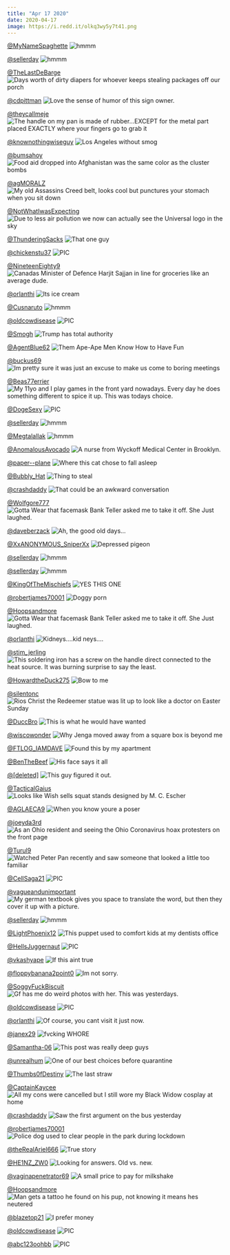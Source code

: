 ```yaml
---
title: "Apr 17 2020"
date: 2020-04-17
image: https://i.redd.it/olkq3wy5y7t41.png
---
```


<a href="https://www.reddit.com/r/hmmm/comments/g0tyqg/hmmm/">@MyNameSpaghette</a>
<img class="post-img" src="https://i.imgur.com/dCULQ5J.jpg" alt="hmmm" title="hmmm" />


<a href="https://www.reddit.com/r/hmmm/comments/g1pcj3/hmmm/">@sellerday</a>
<img class="post-img" src="https://i.redd.it/070re7h7kys41.jpg" alt="hmmm" title="hmmm" />


<a href="https://www.reddit.com/r/funny/comments/g2gjc4/days_worth_of_dirty_diapers_for_whoever_keeps/">@TheLastDeBarge</a>
<img class="post-img" src="https://i.redd.it/f7fq168x27t41.jpg" alt="Days worth of dirty diapers for whoever keeps stealing packages off our porch" title="Days worth of dirty diapers for whoever keeps stealing packages off our porch" />


<a href="https://www.reddit.com/r/funnysigns/comments/g0qe3p/love_the_sense_of_humor_of_this_sign_owner/">@cdpittman</a>
<img class="post-img" src="https://i.redd.it/181s490e1ls41.jpg" alt="Love the sense of humor of this sign owner." title="Love the sense of humor of this sign owner." />


<a href="https://www.reddit.com/r/CrappyDesign/comments/g1r7s3/the_handle_on_my_pan_is_made_of_rubberexcept_for/">@theycallmeje</a>
<img class="post-img" src="https://i.redd.it/jc3xvuih9zs41.jpg" alt="The handle on my pan is made of rubber...EXCEPT for the metal part placed EXACTLY where your fingers go to grab it" title="The handle on my pan is made of rubber...EXCEPT for the metal part placed EXACTLY where your fingers go to grab it" />


<a href="https://www.reddit.com/r/pics/comments/fy8m8j/los_angeles_without_smog/">@knownothingwiseguy</a>
<img class="post-img" src="https://i.redd.it/5r866y3r7xr41.jpg" alt="Los Angeles without smog" title="Los Angeles without smog" />


<a href="https://www.reddit.com/r/CrappyDesign/comments/fyr4rz/food_aid_dropped_into_afghanistan_was_the_same/">@bumsahoy</a>
<img class="post-img" src="https://i.redd.it/rdv69udnn2s41.jpg" alt="Food aid dropped into Afghanistan was the same color as the cluster bombs" title="Food aid dropped into Afghanistan was the same color as the cluster bombs" />


<a href="https://www.reddit.com/r/CrappyDesign/comments/g197vf/my_old_assassins_creed_belt_looks_cool_but/">@agMORALZ</a>
<img class="post-img" src="https://i.redd.it/nwsue8fcdts41.jpg" alt="My old Assassins Creed belt, looks cool but punctures your stomach when you sit down" title="My old Assassins Creed belt, looks cool but punctures your stomach when you sit down" />


<a href="https://www.reddit.com/r/funny/comments/g0wuy5/due_to_less_air_pollution_we_now_can_actually_see/">@NotWhatIwasExpecting</a>
<img class="post-img" src="https://i.redd.it/io9wf3ifzos41.jpg" alt="Due to less air pollution we now can actually see the Universal logo in the sky" title="Due to less air pollution we now can actually see the Universal logo in the sky" />


<a href="https://www.reddit.com/r/memes/comments/g26btj/that_one_guy/">@ThunderingSacks</a>
<img class="post-img" src="https://i.redd.it/jlhc2z8mc3t41.jpg" alt="That one guy" title="That one guy" />


<a href="https://www.reddit.com/r/nocontextpics/comments/fzmsan/pic/">@chickenstu37</a>
<img class="post-img" src="https://i.redd.it/r1u90lugu9s41.jpg" alt="PIC" title="PIC" />


<a href="https://www.reddit.com/r/pics/comments/g1bajs/canadas_minister_of_defence_harjit_sajjan_in_line/">@NineteenEighty9</a>
<img class="post-img" src="https://i.redd.it/0dmbeu04xts41.jpg" alt="Canadas Minister of Defence Harjit Sajjan in line for groceries like an average dude." title="Canadas Minister of Defence Harjit Sajjan in line for groceries like an average dude." />


<a href="https://www.reddit.com/r/funnysigns/comments/fyh4ak/its_ice_cream/">@orlanthi</a>
<img class="post-img" src="https://i.redd.it/ye5kbzao60s41.jpg" alt="Its ice cream" title="Its ice cream" />


<a href="https://www.reddit.com/r/hmmm/comments/fyxdxc/hmmm/">@Cusnaruto</a>
<img class="post-img" src="https://i.redd.it/e43e83hyl4s41.png" alt="hmmm" title="hmmm" />


<a href="https://www.reddit.com/r/nocontextpics/comments/g1qftz/pic/">@oldcowdisease</a>
<img class="post-img" src="https://i.redd.it/a8igh66tzys41.jpg" alt="PIC" title="PIC" />


<a href="https://www.reddit.com/r/AdviceAnimals/comments/g1i87f/trump_has_total_authority/">@Smogh</a>
<img class="post-img" src="https://i.redd.it/fm550xfbvvs41.jpg" alt="Trump has total authority" title="Trump has total authority" />


<a href="https://www.reddit.com/r/Funnypics/comments/fyf5hx/them_apeape_men_know_how_to_have_fun/">@AgentBlue62</a>
<img class="post-img" src="https://i.redd.it/27p4lc3ujzr41.jpg" alt="Them Ape-Ape Men Know How to Have Fun" title="Them Ape-Ape Men Know How to Have Fun" />


<a href="https://www.reddit.com/r/AdviceAnimals/comments/fzl23z/im_pretty_sure_it_was_just_an_excuse_to_make_us/">@buckus69</a>
<img class="post-img" src="https://i.imgur.com/592L27U.png" alt="Im pretty sure it was just an excuse to make us come to boring meetings" title="Im pretty sure it was just an excuse to make us come to boring meetings" />


<a href="https://www.reddit.com/r/funny/comments/fy8uv7/my_11yo_and_i_play_games_in_the_front_yard/">@Beas77errier</a>
<img class="post-img" src="https://i.redd.it/szz7mw67axr41.jpg" alt="My 11yo and I play games in the front yard nowadays. Every day he does something different to spice it up. This was todays choice." title="My 11yo and I play games in the front yard nowadays. Every day he does something different to spice it up. This was todays choice." />


<a href="https://www.reddit.com/r/nocontextpics/comments/fz3ckt/pic/">@DogeSexy</a>
<img class="post-img" src="https://i.redd.it/my1h0rwpe6s41.jpg" alt="PIC" title="PIC" />


<a href="https://www.reddit.com/r/hmmm/comments/fzi86b/hmmm/">@sellerday</a>
<img class="post-img" src="https://i.redd.it/2gqd5nen09s41.jpg" alt="hmmm" title="hmmm" />


<a href="https://www.reddit.com/r/hmmm/comments/fztrvy/hmmm/">@Megtalallak</a>
<img class="post-img" src="https://i.redd.it/v49zcut9wcs41.jpg" alt="hmmm" title="hmmm" />


<a href="https://www.reddit.com/r/pics/comments/g1lsp3/a_nurse_from_wyckoff_medical_center_in_brooklyn/">@AnomalousAvocado</a>
<img class="post-img" src="https://i.redd.it/o76kz88f4xs41.jpg" alt="A nurse from Wyckoff Medical Center in Brooklyn." title="A nurse from Wyckoff Medical Center in Brooklyn." />


<a href="https://www.reddit.com/r/Eyebleach/comments/fyot5k/where_this_cat_chose_to_fall_asleep/">@paper--plane</a>
<img class="post-img" src="https://i.redd.it/vrejuv6l22s41.jpg" alt="Where this cat chose to fall asleep" title="Where this cat chose to fall asleep" />


<a href="https://www.reddit.com/r/funnysigns/comments/g1jaju/thing_to_steal/">@Bubbly_Hat</a>
<img class="post-img" src="https://i.redd.it/77vxjjpaivs41.jpg" alt="Thing to steal" title="Thing to steal" />


<a href="https://www.reddit.com/r/AdviceAnimals/comments/fygtrw/that_could_be_an_awkward_conversation/">@crashdaddy</a>
<img class="post-img" src="https://i.redd.it/2fbz7sao30s41.jpg" alt="That could be an awkward conversation" title="That could be an awkward conversation" />


<a href="https://www.reddit.com/r/funny/comments/fyzc7c/gotta_wear_that_facemask_bank_teller_asked_me_to/">@Wolfgore777</a>
<img class="post-img" src="https://i.redd.it/n31ythg085s41.jpg" alt="Gotta Wear that facemask Bank Teller asked me to take it off. She Just laughed." title="Gotta Wear that facemask Bank Teller asked me to take it off. She Just laughed." />


<a href="https://www.reddit.com/r/AdviceAnimals/comments/fyvy7z/ah_the_good_old_days/">@daveberzack</a>
<img class="post-img" src="https://i.redd.it/ymql8hq634s41.jpg" alt="Ah, the good old days..." title="Ah, the good old days..." />


<a href="https://www.reddit.com/r/memes/comments/g1tjk4/depressed_pigeon/">@XxANONYMOUS_SniperXx</a>
<img class="post-img" src="https://i.redd.it/bdjnadsmxzs41.jpg" alt="Depressed pigeon" title="Depressed pigeon" />


<a href="https://www.reddit.com/r/hmmm/comments/fycbm0/hmmm/">@sellerday</a>
<img class="post-img" src="https://i.redd.it/inmlphj5iyr41.jpg" alt="hmmm" title="hmmm" />


<a href="https://www.reddit.com/r/hmmm/comments/g1ew7f/hmmm/">@sellerday</a>
<img class="post-img" src="https://i.redd.it/1puxceqzvus41.jpg" alt="hmmm" title="hmmm" />


<a href="https://www.reddit.com/r/funnysigns/comments/g1cx4f/yes_this_one/">@KingOfTheMischiefs</a>
<img class="post-img" src="https://i.redd.it/o2vaj3l8cus41.jpg" alt="YES THIS ONE" title="YES THIS ONE" />


<a href="https://www.reddit.com/r/Funnypics/comments/g0my80/doggy_porn/">@robertjames70001</a>
<img class="post-img" src="https://i.redd.it/tpi32u6rzis41.jpg" alt="Doggy porn" title="Doggy porn" />


<a href="https://www.reddit.com/r/Funnypics/comments/fz2gyk/gotta_wear_that_facemask_bank_teller_asked_me_to/">@Hoopsandmore</a>
<img class="post-img" src="https://i.redd.it/n31ythg085s41.jpg" alt="Gotta Wear that facemask Bank Teller asked me to take it off. She Just laughed." title="Gotta Wear that facemask Bank Teller asked me to take it off. She Just laughed." />


<a href="https://www.reddit.com/r/funnysigns/comments/fzxcp9/kidneyskid_neys/">@orlanthi</a>
<img class="post-img" src="https://i.redd.it/lmzim1vu9es41.jpg" alt="Kidneys....kid neys...." title="Kidneys....kid neys...." />


<a href="https://www.reddit.com/r/CrappyDesign/comments/fzusfr/this_soldering_iron_has_a_screw_on_the_handle/">@stim_jerling</a>
<img class="post-img" src="https://i.redd.it/x25jc3m4cds41.jpg" alt="This soldering iron has a screw on the handle direct connected to the heat source. It was burning surprise to say the least." title="This soldering iron has a screw on the handle direct connected to the heat source. It was burning surprise to say the least." />


<a href="https://www.reddit.com/r/memes/comments/fz7bbd/bow_to_me/">@HowardtheDuck275</a>
<img class="post-img" src="https://i.redd.it/1v1bnrl2h7s41.jpg" alt="Bow to me" title="Bow to me" />


<a href="https://www.reddit.com/r/pics/comments/g0amtk/rios_christ_the_redeemer_statue_was_lit_up_to/">@silentonc</a>
<img class="post-img" src="https://i.redd.it/f1yyfuoj4is41.jpg" alt="Rios Christ the Redeemer statue was lit up to look like a doctor on Easter Sunday" title="Rios Christ the Redeemer statue was lit up to look like a doctor on Easter Sunday" />


<a href="https://www.reddit.com/r/memes/comments/fzxm4k/this_is_what_he_would_have_wanted/">@DuccBro</a>
<img class="post-img" src="https://i.redd.it/od68sjjvces41.jpg" alt="This is what he would have wanted" title="This is what he would have wanted" />


<a href="https://www.reddit.com/r/CrappyDesign/comments/g2gjzr/why_jenga_moved_away_from_a_square_box_is_beyond/">@wiscowonder</a>
<img class="post-img" src="https://i.imgur.com/KzCd12l.jpg" alt="Why Jenga moved away from a square box is beyond me" title="Why Jenga moved away from a square box is beyond me" />


<a href="https://www.reddit.com/r/funnysigns/comments/g0bclp/found_this_by_my_apartment/">@FTLOG_IAMDAVE</a>
<img class="post-img" src="https://i.redd.it/kadzwytkcis41.jpg" alt="Found this by my apartment" title="Found this by my apartment" />


<a href="https://www.reddit.com/r/Funnypics/comments/g1g9mt/his_face_says_it_all/">@BenTheBeef</a>
<img class="post-img" src="https://i.redd.it/na4sg17w9vs41.jpg" alt="His face says it all" title="His face says it all" />


<a href="https://www.reddit.com/r/pics/comments/fzvc96/this_guy_figured_it_out/">@[deleted]</a>
<img class="post-img" src="https://i.redd.it/79n14r0dkds41.jpg" alt="This guy figured it out." title="This guy figured it out." />


<a href="https://www.reddit.com/r/CrappyDesign/comments/fyjfj7/looks_like_wish_sells_squat_stands_designed_by_m/">@TacticalGaius</a>
<img class="post-img" src="https://i.redd.it/7d6s2ozyr0s41.jpg" alt="Looks like Wish sells squat stands designed by M. C. Escher" title="Looks like Wish sells squat stands designed by M. C. Escher" />


<a href="https://www.reddit.com/r/Eyebleach/comments/fzy86f/when_you_know_youre_a_poser/">@AGLAECA9</a>
<img class="post-img" src="https://i.redd.it/c5m7h2fjjes41.jpg" alt="When you know youre a poser" title="When you know youre a poser" />


<a href="https://www.reddit.com/r/AdviceAnimals/comments/g22mxk/as_an_ohio_resident_and_seeing_the_ohio/">@joeyda3rd</a>
<img class="post-img" src="https://i.redd.it/fkfnmh0h82t41.png" alt="As an Ohio resident and seeing the Ohio Coronavirus hoax protesters on the front page" title="As an Ohio resident and seeing the Ohio Coronavirus hoax protesters on the front page" />


<a href="https://www.reddit.com/r/funny/comments/fzwjyg/watched_peter_pan_recently_and_saw_someone_that/">@Turul9</a>
<img class="post-img" src="https://i.redd.it/lt5jenl80es41.jpg" alt="Watched Peter Pan recently and saw someone that looked a little too familiar" title="Watched Peter Pan recently and saw someone that looked a little too familiar" />


<a href="https://www.reddit.com/r/nocontextpics/comments/g2cw0d/pic/">@CellSaga21</a>
<img class="post-img" src="https://i.redd.it/kwhi533hw5t41.jpg" alt="PIC" title="PIC" />


<a href="https://www.reddit.com/r/CrappyDesign/comments/g152b3/my_german_textbook_gives_you_space_to_translate/">@vagueandunimportant</a>
<img class="post-img" src="https://i.redd.it/0fjhgyf47ss41.jpg" alt="My german textbook gives you space to translate the word, but then they cover it up with a picture." title="My german textbook gives you space to translate the word, but then they cover it up with a picture." />


<a href="https://www.reddit.com/r/hmmm/comments/g06ff6/hmmm/">@sellerday</a>
<img class="post-img" src="https://i.redd.it/zvwsc7vxsgs41.jpg" alt="hmmm" title="hmmm" />


<a href="https://www.reddit.com/r/CrappyDesign/comments/g042b0/this_puppet_used_to_comfort_kids_at_my_dentists/">@LightPhoenix12</a>
<img class="post-img" src="https://i.redd.it/thrpemyy4gs41.jpg" alt="This puppet used to comfort kids at my dentists office" title="This puppet used to comfort kids at my dentists office" />


<a href="https://www.reddit.com/r/nocontextpics/comments/g15j1e/pic/">@HellsJuggernaut</a>
<img class="post-img" src="https://i.redd.it/xkq68tkfcss41.jpg" alt="PIC" title="PIC" />


<a href="https://www.reddit.com/r/Funnypics/comments/g03n93/if_this_aint_true/">@vkashyape</a>
<img class="post-img" src="https://i.redd.it/iv0jzhwr0gs41.jpg" alt="If this aint true" title="If this aint true" />


<a href="https://www.reddit.com/r/Funnypics/comments/g24d2c/im_not_sorry/">@floppybanana2point0</a>
<img class="post-img" src="https://i.redd.it/8cwr5kkhq2t41.jpg" alt="Im not sorry." title="Im not sorry." />


<a href="https://www.reddit.com/r/pics/comments/fzhnsb/gf_has_me_do_weird_photos_with_her_this_was/">@SoggyFuckBiscuit</a>
<img class="post-img" src="https://i.redd.it/puq4iejzx8s41.jpg" alt="Gf has me do weird photos with her. This was yesterdays." title="Gf has me do weird photos with her. This was yesterdays." />


<a href="https://www.reddit.com/r/nocontextpics/comments/g0rsm0/pic/">@oldcowdisease</a>
<img class="post-img" src="https://i.redd.it/vgj9473mins41.jpg" alt="PIC" title="PIC" />


<a href="https://www.reddit.com/r/funnysigns/comments/fz3k6e/of_course_you_cant_visit_it_just_now/">@orlanthi</a>
<img class="post-img" src="https://i.redd.it/8bjaq5nxg6s41.jpg" alt="Of course, you cant visit it just now." title="Of course, you cant visit it just now." />


<a href="https://www.reddit.com/r/memes/comments/g0j76l/fvcking_whore/">@janex29</a>
<img class="post-img" src="https://i.redd.it/bl31kniaals41.jpg" alt="fvcking WHORE" title="fvcking WHORE" />


<a href="https://www.reddit.com/r/memes/comments/g02vca/this_post_was_really_deep_guys/">@Samantha-06</a>
<img class="post-img" src="https://i.redd.it/meobcim3tfs41.jpg" alt="This post was really deep guys" title="This post was really deep guys" />


<a href="https://www.reddit.com/r/Eyebleach/comments/fz0tjf/one_of_our_best_choices_before_quarantine/">@unrealhum</a>
<img class="post-img" src="https://i.redd.it/2de22byin5s41.jpg" alt="One of our best choices before quarantine" title="One of our best choices before quarantine" />


<a href="https://www.reddit.com/r/funnysigns/comments/g1xliu/the_last_straw/">@Thumbs0fDestiny</a>
<img class="post-img" src="https://i.redd.it/mkyuwz0yx0t41.jpg" alt="The last straw" title="The last straw" />


<a href="https://www.reddit.com/r/pics/comments/g06dgw/all_my_cons_were_cancelled_but_i_still_wore_my/">@CaptainKaycee</a>
<img class="post-img" src="https://i.redd.it/8ttry29csgs41.jpg" alt="All my cons were cancelled but I still wore my Black Widow cosplay at home" title="All my cons were cancelled but I still wore my Black Widow cosplay at home" />


<a href="https://www.reddit.com/r/AdviceAnimals/comments/g1qnxp/saw_the_first_argument_on_the_bus_yesterday/">@crashdaddy</a>
<img class="post-img" src="https://i.redd.it/pfr64a7n2zs41.jpg" alt="Saw the first argument on the bus yesterday" title="Saw the first argument on the bus yesterday" />


<a href="https://www.reddit.com/r/Funnypics/comments/g0thv8/police_dog_used_to_clear_people_in_the_park/">@robertjames70001</a>
<img class="post-img" src="https://i.redd.it/9see1e07zns41.jpg" alt="Police dog used to clear people in the park during lockdown" title="Police dog used to clear people in the park during lockdown" />


<a href="https://www.reddit.com/r/AdviceAnimals/comments/fzw03o/true_story/">@theRealAriel666</a>
<img class="post-img" src="https://i.redd.it/5wcslzyhtds41.jpg" alt="True story" title="True story" />


<a href="https://www.reddit.com/r/pics/comments/g15k0q/looking_for_answers_old_vs_new/">@HE1NZ_ZW0</a>
<img class="post-img" src="https://i.redd.it/okvhobuscss41.jpg" alt="Looking for answers. Old vs. new." title="Looking for answers. Old vs. new." />


<a href="https://www.reddit.com/r/memes/comments/g0nl3z/a_small_price_to_pay_for_milkshake/">@vaginapenetrator69</a>
<img class="post-img" src="https://i.redd.it/nrt5ku7hfms41.jpg" alt="A small price to pay for milkshake" title="A small price to pay for milkshake" />


<a href="https://www.reddit.com/r/Funnypics/comments/g161qn/man_gets_a_tattoo_he_found_on_his_pup_not_knowing/">@Hoopsandmore</a>
<img class="post-img" src="https://i.redd.it/q2al2fy54rs41.png" alt="Man gets a tattoo he found on his pup, not knowing it means hes neutered" title="Man gets a tattoo he found on his pup, not knowing it means hes neutered" />


<a href="https://www.reddit.com/r/memes/comments/g2jy7r/i_prefer_money/">@blazetop21</a>
<img class="post-img" src="https://i.redd.it/olkq3wy5y7t41.png" alt="I prefer money" title="I prefer money" />


<a href="https://www.reddit.com/r/nocontextpics/comments/fyj8x3/pic/">@oldcowdisease</a>
<img class="post-img" src="https://i.redd.it/zzkd91caq0s41.jpg" alt="PIC" title="PIC" />


<a href="https://www.reddit.com/r/nocontextpics/comments/g0d7kg/pic/">@abc123oohbb</a>
<img class="post-img" src="https://i.redd.it/ular9f8t0js41.jpg" alt="PIC" title="PIC" />


